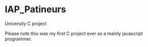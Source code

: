 # IAP_Patineurs
University C project

Please note this was my first C project ever as a mainly javascript programmer.
